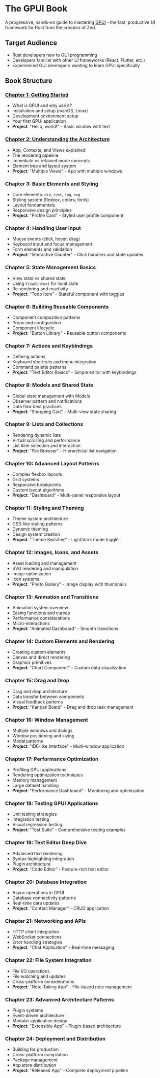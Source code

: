 # The GPUI Book

A progressive, hands-on guide to mastering [GPUI](https://github.com/zed-industries/zed/tree/main/crates/gpui) - the fast, productive UI framework for Rust from the creators of Zed.

## Target Audience

- Rust developers new to GUI programming
- Developers familiar with other UI frameworks (React, Flutter, etc.)
- Experienced GUI developers wanting to learn GPUI specifically

## Book Structure

### [Chapter 1: Getting Started](./book/CHAPTER_01.md)
- What is GPUI and why use it?
- Installation and setup (macOS, Linux)
- Development environment setup
- Your first GPUI application
- **Project**: "Hello, world!" - Basic window with text

### [Chapter 2: Understanding the Architecture](./book/CHAPTER_02.md)
- App, Contexts, and Views explained
- The rendering pipeline
- Immediate vs retained mode concepts
- Element tree and layout system
- **Project**: "Multiple Views" - App with multiple windows

### Chapter 3: Basic Elements and Styling
- Core elements: `div`, `text`, `img`, `svg`
- Styling system (flexbox, colors, fonts)
- Layout fundamentals
- Responsive design principles
- **Project**: "Profile Card" - Styled user profile component

### Chapter 4: Handling User Input
- Mouse events (click, hover, drag)
- Keyboard input and focus management
- Form elements and validation
- **Project**: "Interactive Counter" - Click handlers and state updates

### Chapter 5: State Management Basics
- View state vs shared state
- Using `ViewContext` for local state
- Re-rendering and reactivity
- **Project**: "Todo Item" - Stateful component with toggles

### Chapter 6: Building Reusable Components
- Component composition patterns
- Props and configuration
- Component lifecycle
- **Project**: "Button Library" - Reusable button components

### Chapter 7: Actions and Keybindings
- Defining actions
- Keyboard shortcuts and menu integration
- Command palette patterns
- **Project**: "Text Editor Basics" - Simple editor with keybindings

### Chapter 8: Models and Shared State
- Global state management with Models
- Observer pattern and notifications
- Data flow best practices
- **Project**: "Shopping Cart" - Multi-view state sharing

### Chapter 9: Lists and Collections
- Rendering dynamic lists
- Virtual scrolling and performance
- List item selection and interaction
- **Project**: "File Browser" - Hierarchical list navigation

### Chapter 10: Advanced Layout Patterns
- Complex flexbox layouts
- Grid systems
- Responsive breakpoints
- Custom layout algorithms
- **Project**: "Dashboard" - Multi-panel responsive layout

### Chapter 11: Styling and Theming
- Theme system architecture
- CSS-like styling patterns
- Dynamic theming
- Design system creation
- **Project**: "Theme Switcher" - Light/dark mode toggle

### Chapter 12: Images, Icons, and Assets
- Asset loading and management
- SVG rendering and manipulation
- Image optimization
- Icon systems
- **Project**: "Photo Gallery" - Image display with thumbnails

### Chapter 13: Animation and Transitions
- Animation system overview
- Easing functions and curves
- Performance considerations
- Micro-interactions
- **Project**: "Animated Dashboard" - Smooth transitions

### Chapter 14: Custom Elements and Rendering
- Creating custom elements
- Canvas and direct rendering
- Graphics primitives
- **Project**: "Chart Component" - Custom data visualization

### Chapter 15: Drag and Drop
- Drag and drop architecture
- Data transfer between components
- Visual feedback patterns
- **Project**: "Kanban Board" - Drag and drop task management

### Chapter 16: Window Management
- Multiple windows and dialogs
- Window positioning and sizing
- Modal patterns
- **Project**: "IDE-like Interface" - Multi-window application

### Chapter 17: Performance Optimization
- Profiling GPUI applications
- Rendering optimization techniques
- Memory management
- Large dataset handling
- **Project**: "Performance Dashboard" - Monitoring and optimization

### Chapter 18: Testing GPUI Applications
- Unit testing strategies
- Integration testing
- Visual regression testing
- **Project**: "Test Suite" - Comprehensive testing examples

### Chapter 19: Text Editor Deep Dive
- Advanced text rendering
- Syntax highlighting integration
- Plugin architecture
- **Project**: "Code Editor" - Feature-rich text editor

### Chapter 20: Database Integration
- Async operations in GPUI
- Database connectivity patterns
- Real-time data updates
- **Project**: "Contact Manager" - CRUD application

### Chapter 21: Networking and APIs
- HTTP client integration
- WebSocket connections
- Error handling strategies
- **Project**: "Chat Application" - Real-time messaging

### Chapter 22: File System Integration
- File I/O operations
- File watching and updates
- Cross-platform considerations
- **Project**: "Note-Taking App" - File-based note management

### Chapter 23: Advanced Architecture Patterns
- Plugin systems
- Event-driven architecture
- Modular application design
- **Project**: "Extensible App" - Plugin-based architecture

### Chapter 24: Deployment and Distribution
- Building for production
- Cross-platform compilation
- Package management
- App store distribution
- **Project**: "Released App" - Complete deployment pipeline
